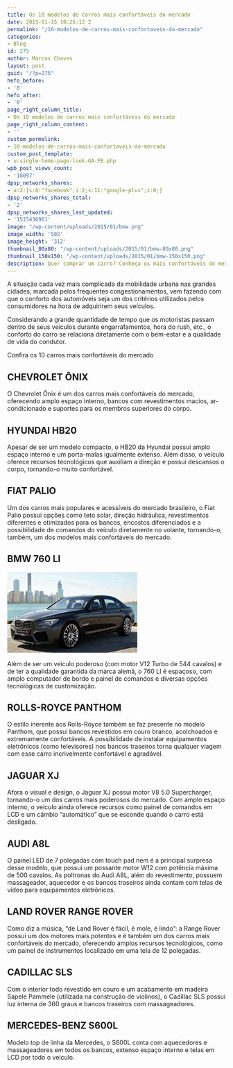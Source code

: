 ```yaml
---
title: Os 10 modelos de carros mais confortáveis do mercado
date: 2015-01-15 10:25:12 Z
permalink: "/10-modelos-de-carros-mais-confortaveis-do-mercado"
categories:
- Blog
id: 275
author: Marcos Chaves
layout: post
guid: "/?p=275"
hefo_before:
- '0'
hefo_after:
- '0'
page_right_column_title:
- Os 10 modelos de carros mais confortáveis do mercado
page_right_column_content:
- ''
custom_permalink:
- 10-modelos-de-carros-mais-confortaveis-do-mercado
custom_post_template:
- u-single-home-page-look-GA-FB.php
wpb_post_views_count:
- '18097'
dpsp_networks_shares:
- a:2:{s:8:"facebook";i:2;s:11:"google-plus";i:0;}
dpsp_networks_shares_total:
- '2'
dpsp_networks_shares_last_updated:
- '1515436961'
image: "/wp-content/uploads/2015/01/bmw.png"
image_width: '502'
image_height: '312'
thumbnail_80x80: "/wp-content/uploads/2015/01/bmw-80x80.png"
thumbnail_150x150: "/wp-content/uploads/2015/01/bmw-150x150.png"
description: Quer comprar um carro? Conheça os mais confortáveis do mercado automobilístico.
---
```


A situação cada vez mais complicada da mobilidade urbana nas grandes cidades, marcada pelos frequentes congestionamentos, vem fazendo com que o conforto dos automóveis seja um dos critérios utilizados pelos consumidores na hora de adquirirem seus veículos.

Considerando a grande quantidade de tempo que os motoristas passam dentro de seus veículos durante engarrafamentos, hora do rush, etc., o conforto do carro se relaciona diretamente com o bem-estar e a qualidade de vida do condutor.
  
Confira os 10 carros mais confortáveis do mercado

## CHEVROLET ÔNIX

O Chevrolet Ônix é um dos carros mais confortáveis do mercado, oferecendo amplo espaço interno, bancos com revestimentos macios, ar-condicionado e suportes para os membros superiores do corpo.

## HYUNDAI HB20

Apesar de ser um modelo compacto, o HB20 da Hyundai possui amplo espaço interno e um porta-malas igualmente extenso. Além disso, o veículo oferece recursos tecnológicos que auxiliam a direção e possui descansos o corpo, tornando-o muito confortável.

## FIAT PALIO

Um dos carros mais populares e acessíveis do mercado brasileiro, o Fiat Palio possui opções como teto solar, direção hidráulica, revestimentos diferentes e otimizados para os bancos, encostos diferenciados e a possibilidade de comandos do veículo diretamente no volante, tornando-o, também, um dos modelos mais confortáveis do mercado.

## BMW 760 LI

[<img class=" size-medium wp-image-276 aligncenter" src="/wp-content/uploads/2015/01/bmw-300x186.png" alt="bmw" width="300" height="186" />](/wp-content/uploads/2015/01/bmw.png)

Além de ser um veículo poderoso (com motor V12 Turbo de 544 cavalos) e de ter a qualidade garantida da marca alemã, o 760 LI é espaçoso, com amplo computador de bordo e painel de comandos e diversas opções tecnológicas de customização.

## ROLLS-ROYCE PANTHOM

O estilo inerente aos Rolls-Royce também se faz presente no modelo Panthom, que possui bancos revestidos em couro branco, acolchoados e extremamente confortáveis. A possibilidade de instalar equipamentos eletrônicos (como televisores) nos bancos traseiros torna qualquer viagem com esse carro incrivelmente confortável e agradável.

## JAGUAR XJ

Afora o visual e design, o Jaguar XJ possui motor V8 5.0 Supercharger, tornando-o um dos carros mais poderosos do mercado. Com amplo espaço interno, o veículo ainda oferece recursos como painel de comandos em LCD e um câmbio “automático” que se esconde quando o carro está desligado.

## AUDI A8L

O painel LED de 7 polegadas com touch pad nem é a principal surpresa desse modelo, que possui um possante motor W12 com potência máxima de 500 cavalos. As poltronas do Audi A8L, além do revestimento, possuem massageador, aquecedor e os bancos traseiros ainda contam com telas de vídeo para equipamentos eletrônicos.

## LAND ROVER RANGE ROVER

Como diz a música, “de Land Rover é fácil, é mole, é lindo”: a Range Rover possui um dos motores mais potentes e é também um dos carros mais confortáveis do mercado, oferecendo amplos recursos tecnológicos, como um painel de instrumentos localizado em uma tela de 12 polegadas.

## CADILLAC SLS

Com o interior todo revestido em couro e um acabamento em madeira Sapele Pammele (utilizada na construção de violinos), o Cadillac SLS possui luz interna de 360 graus e bancos traseiros com massageadores.

## MERCEDES-BENZ S600L

Modelo top de linha da Mercedes, o S600L conta com aquecedores e massageadores em todos os bancos, extenso espaço interno e telas em LCD por todo o veículo.